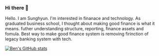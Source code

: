 ### Hi there 👋

Hello. I am Sunghyun. I'm interested in finanace and technology. As graduated business school, I thought about making good finance is what it means. futher understanding structure, reporting, finance assets and fomula. Best way to make good finance system is removing firinction of legacy banking system with tech.

[![Ben's GitHub stats](https://github-readme-stats.vercel.app/api?username=kiki3700)](https://github.com/anuraghazra/github-readme-stats)
<!--
**kiki3700/kiki3700** is a ✨ _special_ ✨ repository because its `README.md` (this file) appears on your GitHub profile.

Here are some ideas to get you started:

- 🔭 I’m currently working on ...
- 🌱 I’m currently learning ...
- 👯 I’m looking to collaborate on ...
- 🤔 I’m looking for help with ...
- 💬 Ask me about ...
- 📫 How to reach me: ...
- 😄 Pronouns: ...
- ⚡ Fun fact: ...
-->
